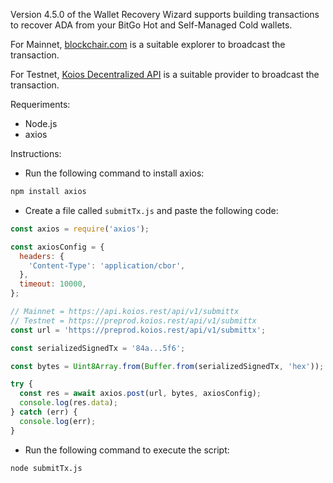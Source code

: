 Version 4.5.0 of the Wallet Recovery Wizard supports building transactions to recover ADA from your BitGo Hot and Self-Managed Cold wallets.

For Mainnet, [blockchair.com](https://blockchair.com/broadcast) is a suitable explorer to broadcast the transaction.

For Testnet, [Koios Decentralized API](https://koios.rest/) is a suitable provider to broadcast the transaction.

Requeriments:

- Node.js
- axios

Instructions:

- Run the following command to install axios:

```bash
npm install axios
```

- Create a file called `submitTx.js` and paste the following code:

```javascript
const axios = require('axios');

const axiosConfig = {
  headers: {
    'Content-Type': 'application/cbor',
  },
  timeout: 10000,
};

// Mainnet = https://api.koios.rest/api/v1/submittx
// Testnet = https://preprod.koios.rest/api/v1/submittx
const url = 'https://preprod.koios.rest/api/v1/submittx';

const serializedSignedTx = '84a...5f6';

const bytes = Uint8Array.from(Buffer.from(serializedSignedTx, 'hex'));

try {
  const res = await axios.post(url, bytes, axiosConfig);
  console.log(res.data);
} catch (err) {
  console.log(err);
}
```

- Run the following command to execute the script:

```bash
node submitTx.js
```
